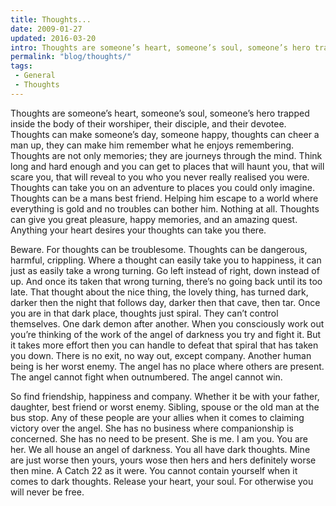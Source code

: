```yaml
---
title: Thoughts...
date: 2009-01-27
updated: 2016-03-20
intro: Thoughts are someone’s heart, someone’s soul, someone’s hero trapped inside the body of their worshiper, their disciple, and their devotee. Thoughts can make someone’s day, someone ...
permalink: "blog/thoughts/"
tags:
 - General
 - Thoughts
---
```


Thoughts are someone’s heart, someone’s soul, someone’s hero trapped inside the body of their worshiper, their disciple, and their devotee. Thoughts can make someone’s day, someone happy, thoughts can cheer a man up, they can make him remember what he enjoys remembering. Thoughts are not only memories; they are journeys through the mind. Think long and hard enough and you can get to places that will haunt you, that will scare you, that will reveal to you who you never really realised you were. Thoughts can take you on an adventure to places you could only imagine. Thoughts can be a mans best friend. Helping him escape to a world where everything is gold and no troubles can bother him. Nothing at all. Thoughts can give you great pleasure, happy memories, and an amazing quest. Anything your heart desires your thoughts can take you there.

Beware. For thoughts can be troublesome. Thoughts can be dangerous, harmful, crippling. Where a thought can easily take you to happiness, it can just as easily take a wrong turning. Go left instead of right, down instead of up. And once its taken that wrong turning, there’s no going back until its too late. That thought about the nice thing, the lovely thing, has turned dark, darker then the night that follows day, darker then that cave, then tar. Once you are in that dark place, thoughts just spiral. They can’t control themselves. One dark demon after another. When you consciously work out you’re thinking of the work of the angel of darkness you try and fight it. But it takes more effort then you can handle to defeat that spiral that has taken you down. There is no exit, no way out, except company. Another human being is her worst enemy. The angel has no place where others are present. The angel cannot fight when outnumbered. The angel cannot win.





<p>So find friendship, happiness and company. Whether it be with your father, daughter, best friend or worst enemy. Sibling, spouse or the old man at the bus stop. Any of these people are your allies when it comes to claiming victory over the angel. She has no business where companionship is concerned. She has no need to be present. She is me. I am you. You are her. We all house an angel of darkness. You all have dark thoughts. Mine are just worse then yours, yours wose then hers and hers definitely worse then mine. A Catch 22 as it were. You cannot contain yourself when it comes to dark thoughts. Release your heart, your soul. For otherwise you will never be free.</p>
